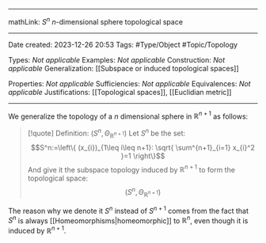 
---

mathLink: $S^n$ $n$-dimensional sphere topological space

---
Date created: 2023-12-26 20:53
Tags: #Type/Object #Topic/Topology 

Types: _Not applicable_
Examples: _Not applicable_
Construction: _Not applicable_
Generalization: [[Subspace or induced topological spaces]]

Properties: _Not applicable_
Sufficiencies: _Not applicable_
Equivalences: _Not applicable_
Justifications: [[Topological spaces]], [[Euclidian metric]]

---  

We generalize the topology of a $n$ dimensional sphere in $\mathbb R ^{n+1}$ as follows:

> [!quote] Definition: $(S^n,\Theta_{\mathbb R ^{n+1}})$
> Let $S^n$ be the set: $$S^n:=\left\{  (x_{i})_{1\leq i\leq n+1}: \sqrt{ \sum^{n+1}_{i=1} x_{i}^2 }=1  \right\}$$ And give it the subspace topology induced by $\mathbb R^{n+1}$ to form the topological space: $$(S^n, \Theta_{\mathbb R^{n+1}})$$

The reason why we denote it $S^n$ instead of $S^{n+1}$ comes from the fact that $S^n$ is always [[Homeomorphisms|homeomorphic]] to $\mathbb R^n$, even though it is induced by $\mathbb R ^{n+1}$.
